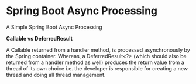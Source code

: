 # Spring Boot Async Processing

A Simple Spring Boot Async Processing


__Callable vs DeferredResult__

A Callable returned from a handler method, is processed asynchronously by the Spring container. Whereas, a DeferredResult<?> (which should also be returned from a handler method as well) produces the return value from a thread of its own choice i.e. the developer is responsible for creating a new thread and doing all thread management.


